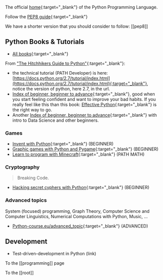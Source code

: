 The official [home](https://www.python.org/){:target="_blank"} of the Python Programming Language.

Follow the [PEP8 guide](https://www.python.org/dev/peps/pep-0008/){:target="_blank"}

We have a shorter version that you should consider to follow: [[pep8]]

## Python Books & Tutorials

- [All books](http://importpython.com/books/){:target="_blank"}

From ["The Hitchhikers Guide to Python"](http://docs.python-guide.org/en/latest/intro/learning/){:target="_blank"}:

* the technical tutorial (PATH Developer) is here: [https://docs.python.org/2.7/tutorial/index.html](https://docs.python.org/2.7/tutorial/index.html){:target="_blank"}, notice the version of python, here 2.7, in the url.
* [Index of beginner, beginner to advance](http://thepythonguru.com/){:target="_blank"}, good when you start feeling confident and want to improve your bad habits. If you really feel like this than this book: 
[Effective Python](https://pdf.k0nsl.org/C/Computer%20and%20Internet%20Collection/2015%20Computer%20and%20Internet%20Collection%20part%206/Addison-Wesley%20Effective%20Python,%2059%20Specific%20Ways%20to%20Write%20Better%20Python%20(2015).pdf){:target="_blank"}
 is the right way to go.
* Another [Index of beginner, beginner to advance](http://www.learnpython.org/){:target="_blank"} with intro to Data Science and other beginners.

### Games

- [Invent with Python](http://inventwithpython.com/chapters/){:target="_blank"} (BEGINNER)
- [Graphic games with Python and Pygame](http://inventwithpython.com/pygame/index.html){:target="_blank"} (BEGINNER)
- [Learn to program with Minecraft](https://arghbox.files.wordpress.com/2013/06/minecraftbook.pdf){:target="_blank"} (PATH MATH)

### Cryptography

> Breaking Code.

- [Hacking secret cyphers with Python](http://inventwithpython.com/hacking/chapter1.html){:target="_blank"} (BEGINNER)


### Advanced topics

System (focused) programming, Graph Theory, Computer Science and Computer Linguistics, Numerical Computations with Python, Music, ...

* [Python-course.eu/advanced_topic](http://www.python-course.eu/advanced_topics.php){:target="_blank"} (ADVANCED)


## Development

- Test-driven-development in Python (link)


To the [[programming]] page

To the [[root]]
